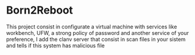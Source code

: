 # Born2Reboot
This project consist in configurate a virtual machine with services like workbench, UFW, a strong policy of password and another service of your preference, I add the clanv server that consist in scan files in your sistem and tells if this system has malicious file
